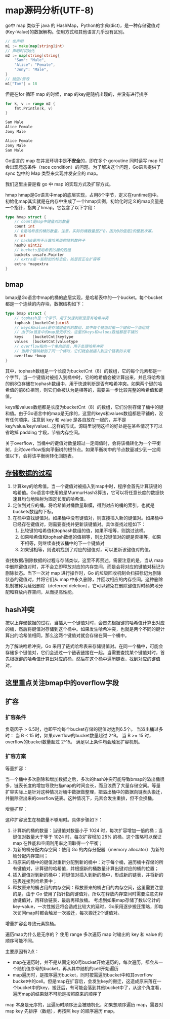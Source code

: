 # map源码分析(UTF-8)

go中 map 类似于 java 的 HashMap，Python的字典(dict)，是一种存储键值对(Key-Value)的数据解构。使用方式和其他语言几乎没有区别。

```go
// 仅声明
m1 := make(map[string]int)
// 声明时初始化
m2 := map[string]string{
    "Sam": "Male",
    "Alice": "Female",
    "Jony": "Male",
}
// 赋值/修改
m1["Tom"] = 18
```

但是在for 循环 map 的时候，map 的key是随机出现的，并没有进行排序

```go
for k, v := range m2 {
    fmt.Println(k, v)
}

Sam Male
Alice Female
Jony Male

Alice Female
Jony Male
Sam Male
```

Go语言的 map 在并发环境中是**不安全**的，即在多个 goroutine 同时读写 map 时会出现竞态条件（race condition）的问题。为了解决这个问题，Go语言提供了 sync 包中的 Map 类型来实现并发安全的 map。

我们这里主要是看 go 中 map 的实现方式及扩容方式。  

hmap
hmap是Go语言中map的底层实现，占用8个字节，定义在runtime包中。初始化map其实就是在内存中生成了一个hmap实例，初始化时定义的map变量是一个指针，指向了hmap。它包含了以下字段：

```go
type hmap struct {
    // count是map中键值对的数量
    count int
    // B是哈希表的桶的数量。注意，实际的桶数量是2^B，因为B的值是2的整数次幂。
    B int
    // hash0是用于计算哈希值的随机数种子
    hash0 uint32
    // buckets是哈希表的桶的数组
    buckets unsafe.Pointer
    // extra是一些附加的标志位，如是否正在扩容等
    extra *mapextra
}
```

## bmap

bmap是Go语言中map的桶的底层实现，是哈希表中的一个bucket。每个bucket都是一个连续的内存块，数据结构如下：

```go
type bmap struct {
    // tophash是一个字节，用于快速判断是否有哈希冲突
    tophash [bucketCnt]uint8
    // keys和values是存储键值对的数组，其中每个键值对由一个键和一个值组成
    // 由于Go语言中的map是无序的，这里的keys和values数组都是平铺的
    keys    [bucketCnt]keytype
    values  [bucketCnt]valuetype
    // overflow指向一个单向链表，用于处理哈希冲突
    // 当两个键映射到了同一个桶时，它们就会被插入到这个链表的末尾
    overflow *bmap
}
```

其中，tophash数组是一个长度为bucketCnt（8）的数组，它的每个元素都是一个字节。当一个键值对被插入到桶中时，它的哈希值会被计算出来，并且将哈希值的前8位存储在tophash数组中，用于快速判断是否有哈希冲突。如果两个键的哈希值的前8位相同，则它们会被认为是相等的，需要进一步比较完整的哈希值和键值。

keys和values数组都是长度为bucketCnt（8）的数组，它们分别存储了桶中的键和值。由于Go语言中的map是无序的，这里的keys和values数组都是平铺的，没有任何顺序。注意到 key 和 value 是各自放在一起的，并不是key/value/key/value/...这样的形式。源码里说明这样的好处是在某些情况下可以省略掉 padding 字段，节省内存空间。

关于overflow，当桶中的键值对数量超过一定阈值时，会将该桶转化为一个平衡树，此时overflow指向平衡树的根节点。如果平衡树中的节点数量减少到一定阈值以下，会将该平衡树转化回链表。

## [存储数据的过程](https://zhuanlan.zhihu.com/p/617371376)

1. 计算key的哈希值。当一个键值对被插入到map中时，程序会首先计算该键的哈希值。Go语言中使用的是MurmurHash3算法，它可以将任意长度的数据快速且均匀地映射为固定长度的哈希值。
2. 定位到对应的桶。将哈希值对桶数量取模，得到对应的桶的索引，也就是buckets数组的下标。
3. 在桶中查找键值对。如果桶中没有键值对，则直接插入新的键值对。如果桶中已经存在键值对，则需要查找并更新该键值对。具体查找过程如下：
   1. 比较键的哈希值和tophash数组的值，如果不相等，则跳过该桶。
   2. 如果哈希值和tophash数组的值相等，则比较键值对的键是否相等，如果不相等，则继续查找该桶中的下一个键值对
   3. 如果键相等，则说明找到了对应的键值对，可以更新该键值对的值。

查找数据/删除数据的过程与存储类似，这里不再赘述。需要注意的是，当从 map 中删除键值对时，并不会立即释放对应的内存空间，而是会将对应的键值对标记为删除状态。当下一次对 map 进行操作时，Go 的垃圾回收机制会扫描标记为删除状态的键值对，并将它们从 map 中永久删除，并回收相应的内存空间。这种删除机制被称为延迟删除（deferred deletion），它可以避免在删除键值对时频繁地分配和释放内存空间，从而提高性能。

## hash冲突

按以上存储数据的过程，当插入一个键值对时，会首先根据键的哈希值计算出对应的桶，然后将键值对存储到这个桶中。如果发生哈希冲突，也就是两个不同的键计算出的哈希值相同，那么这两个键值对就会存储在同一个桶中。

为了解决哈希冲突，Go 采用了链式哈希表来存储键值对。在同一个桶中，可能会存储多个键值对，它们会通过一个链表链接在一起。当需要查找某个键值对时，首先根据键的哈希值计算出对应的桶，然后在这个桶中遍历链表，找到对应的键值对。

## 这里重点关注bmap中的overflow字段

## 扩容

### 扩容条件

负载因子 > 6.5时，也即平均每个bucket存储的键值对达到6.5个。
当溢出桶过多时：
当 B < 15 时，如果overflow的bucket数量超过 2^B。
当 B >= 15 时，overflow的bucket数量超过 2^15。
满足以上条件均会触发扩容机制。

### 扩容方案

等量扩容：

当一个桶中多次删除和增加数据之后，多次的hash冲突可能导致bmap的溢出桶很多，链表长度的增加导致扫描map的时间变长，而且浪费了大量存储空间。等量扩容实际上是针对这种情况对桶中数据做整理，把溢出桶中的数据向链表头搬迁，并删除空出来的overflow链表。这种情况下，元素会发生重排，但不会换桶。

增量扩容：

这种扩容发生在桶数量不够用时。具体步骤如下：

1. 计算新的桶的数量：当键值对数量小于 1024 时，每次扩容增加一倍的桶；当键值对数量大于等于 1024 时，每次扩容增加 25% 的桶。这个策略可以保证 map 在性能和空间利用率之间取得一个平衡；
2. 为新的桶分配内存空间：使用 Go 的内存分配器（memory allocator）为新的桶分配内存空间；
3. 将原来的桶中的键值对重新分配到新的桶中：对于每个桶，遍历桶中存储的所有键值对，计算键的哈希值，并根据新的桶数量计算出键对应的桶的位置；
4. 插入键值对到新的桶中：将键值对插入到新的桶中，形成新的链表，并将新的链表连接到哈希表中；
5. 释放原来的桶占用的内存空间：释放原来的桶占用的内存空间，这里需要注意的是，由于 Go 使用了指针指向键值对，所以在释放内存空间时需要注意先释放键值对，再释放链表，最后再释放桶。
考虑到如果map存储了数以亿计的key-value，一次性搬迁将会造成比较大的延时，Go采用逐步搬迁策略，即每次访问map时都会触发一次搬迁，每次搬迁2个键值对。

增量扩容会导致元素换桶。

遍历map为什么是无序的？
使用 range 多次遍历 map 时输出的 key 和 value 的顺序可能不同。

主要原因有2点：

- map在遍历时，并不是从固定的0号bucket开始遍历的，每次遍历，都会从一个随机值序号的bucket，再从其中随机的cell开始遍历
- map遍历时，是按序遍历bucket，同时按需遍历bucket中和其overflow bucket中的cell。但是map在扩容后，会发生key的搬迁，这造成原来落在一个bucket中的key，搬迁后，有可能会落到其他bucket中了，从这个角度看，遍历map的结果就不可能是按照原来的顺序了
  
map 本身是无序的，且遍历时顺序还会被随机化，如果想顺序遍历 map，需要对 map key 先排序（数组），再按照 key 的顺序遍历 map。
